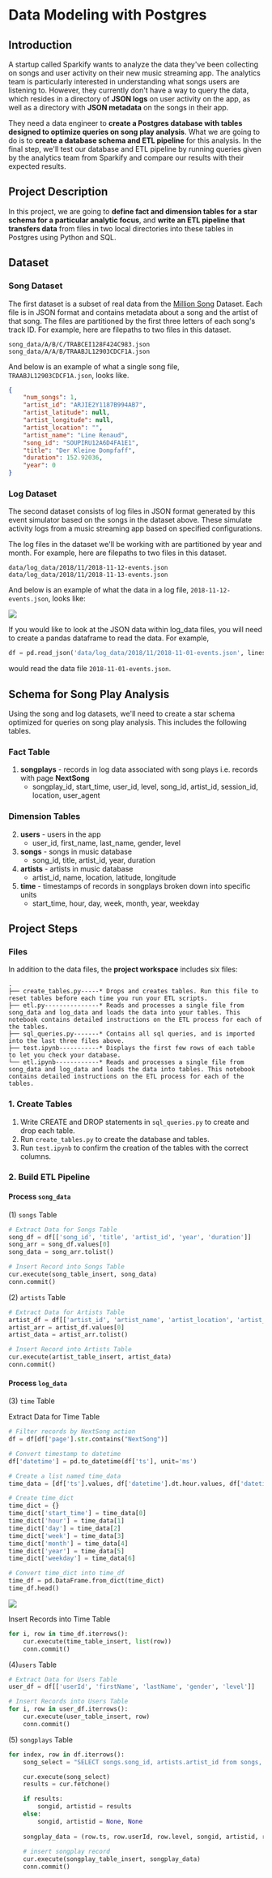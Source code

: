 # Data Modeling with Postgres
## Introduction
A startup called Sparkify wants to analyze the data they've been collecting on songs and user activity on their new music streaming app. The analytics team is particularly interested in understanding what songs users are listening to. However, they currently don't have a way to query the data, which resides in a directory of **JSON logs** on user activity on the app, as well as a directory with **JSON metadata** on the songs in their app.

They need a data engineer to **create a Postgres database with tables designed to optimize queries on song play analysis**. What we are going to do is to **create a database schema and ETL pipeline** for this analysis. In the final step, we'll test our database and ETL pipeline by running queries given by the analytics team from Sparkify and compare our results with their expected results.


## Project Description
In this project, we are going to **define fact and dimension tables for a star schema for a particular analytic focus**, and **write an ETL pipeline that transfers data** from files in two local directories into these tables in Postgres using Python and SQL.

## Dataset
### Song Dataset
The first dataset is a subset of real data from the [Million Song](http://millionsongdataset.com/) Dataset. Each file is in JSON format and contains metadata about a song and the artist of that song. The files are partitioned by the first three letters of each song's track ID. For example, here are filepaths to two files in this dataset.


```
song_data/A/B/C/TRABCEI128F424C983.json
song_data/A/A/B/TRAABJL12903CDCF1A.json
```
And below is an example of what a single song file, `TRAABJL12903CDCF1A.json`, looks like.

```json
{
    "num_songs": 1,
    "artist_id": "ARJIE2Y1187B994AB7",
    "artist_latitude": null,
    "artist_longitude": null,
    "artist_location": "",
    "artist_name": "Line Renaud",
    "song_id": "SOUPIRU12A6D4FA1E1",
    "title": "Der Kleine Dompfaff",
    "duration": 152.92036,
    "year": 0
}
```

### Log Dataset
The second dataset consists of log files in JSON format generated by this event simulator based on the songs in the dataset above. These simulate activity logs from a music streaming app based on specified configurations.

The log files in the dataset we'll be working with are partitioned by year and month. For example, here are filepaths to two files in this dataset.

```
data/log_data/2018/11/2018-11-12-events.json
data/log_data/2018/11/2018-11-13-events.json
```

And below is an example of what the data in a log file, `2018-11-12-events.json`, looks like:

![](https://i.imgur.com/gQCVpwL.png)

If you would like to look at the JSON data within log_data files, you will need to create a pandas dataframe to read the data. For example, 
```python
df = pd.read_json('data/log_data/2018/11/2018-11-01-events.json', lines=True) 
```
would read the data file `2018-11-01-events.json`.

## Schema for Song Play Analysis
Using the song and log datasets, we'll need to create a star schema optimized for queries on song play analysis. This includes the following tables.

### Fact Table
1. **songplays** - records in log data associated with song plays i.e. records with page **NextSong**
    * songplay_id, start_time, user_id, level, song_id, artist_id, session_id, location, user_agent

### Dimension Tables

2. **users** - users in the app
    * user_id, first_name, last_name, gender, level
3. **songs** - songs in music database
    * song_id, title, artist_id, year, duration
4. **artists** - artists in music database
    * artist_id, name, location, latitude, longitude
5. **time** - timestamps of records in songplays broken down into specific units
    * start_time, hour, day, week, month, year, weekday

## Project Steps
### Files
In addition to the data files, the **project workspace** includes six files:
```
.
├── create_tables.py-----* Drops and creates tables. Run this file to reset tables before each time you run your ETL scripts.
├── etl.py---------------* Reads and processes a single file from song_data and log_data and loads the data into your tables. This notebook contains detailed instructions on the ETL process for each of the tables.
├── sql_queries.py-------* Contains all sql queries, and is imported into the last three files above.
├── test.ipynb-----------* Displays the first few rows of each table to let you check your database.
└── etl.ipynb------------* Reads and processes a single file from song_data and log_data and loads the data into tables. This notebook contains detailed instructions on the ETL process for each of the tables.
```

### 1. Create Tables
1. Write CREATE and DROP statements in `sql_queries.py` to create and drop each table.
1. Run `create_tables.py` to create the database and tables.
1. Run `test.ipynb` to confirm the creation of the tables with the correct columns.

### 2. Build ETL Pipeline

#### Process `song_data`
(1) `songs` Table
```python
# Extract Data for Songs Table
song_df = df[['song_id', 'title', 'artist_id', 'year', 'duration']]
song_arr = song_df.values[0]
song_data = song_arr.tolist()

# Insert Record into Songs Table
cur.execute(song_table_insert, song_data)
conn.commit()
```

(2) `artists` Table
```python
# Extract Data for Artists Table
artist_df = df[['artist_id', 'artist_name', 'artist_location', 'artist_latitude', 'artist_longitude']]
artist_arr = artist_df.values[0]
artist_data = artist_arr.tolist()

# Insert Record into Artists Table
cur.execute(artist_table_insert, artist_data)
conn.commit()
```

#### Process `log_data`
(3) `time` Table

Extract Data for Time Table

```python
# Filter records by NextSong action
df = df[df['page'].str.contains("NextSong")]

# Convert timestamp to datetime
df['datetime'] = pd.to_datetime(df['ts'], unit='ms')

# Create a list named time_data
time_data = [df['ts'].values, df['datetime'].dt.hour.values, df['datetime'].dt.day.values, df['datetime'].dt.week.values, df['datetime'].dt.month.values, df['datetime'].dt.year.values, df['datetime'].dt.weekday.values]

# Create time_dict
time_dict = {}
time_dict['start_time'] = time_data[0]
time_dict['hour'] = time_data[1]
time_dict['day'] = time_data[2]
time_dict['week'] = time_data[3]
time_dict['month'] = time_data[4]
time_dict['year'] = time_data[5]
time_dict['weekday'] = time_data[6]

# Convert time_dict into time_df
time_df = pd.DataFrame.from_dict(time_dict)
time_df.head()
```
![](https://i.imgur.com/rEL1RUH.png)

Insert Records into Time Table
```python
for i, row in time_df.iterrows():
    cur.execute(time_table_insert, list(row))
    conn.commit()
```


(4)`users` Table

```python
# Extract Data for Users Table
user_df = df[['userId', 'firstName', 'lastName', 'gender', 'level']]

# Insert Records into Users Table
for i, row in user_df.iterrows():
    cur.execute(user_table_insert, row)
    conn.commit()
```

(5) `songplays` Table
```python
for index, row in df.iterrows():
    song_select = "SELECT songs.song_id, artists.artist_id from songs, artists where songs.artist_id = artists.artist_id"

    cur.execute(song_select)
    results = cur.fetchone()

    if results:
        songid, artistid = results
    else:
        songid, artistid = None, None
        
    songplay_data = (row.ts, row.userId, row.level, songid, artistid, row.sessionId, row.location, row.userAgent)
    
    # insert songplay record
    cur.execute(songplay_table_insert, songplay_data)
    conn.commit()
```